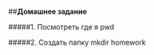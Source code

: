 ##**Домашнее задание** 

#####1. Посмотреть где я 
        pwd

#####2. Создать папку 
        mkdir homework
